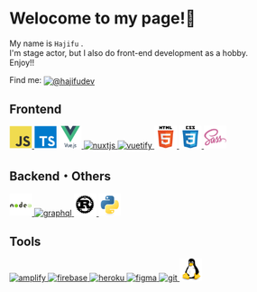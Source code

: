 # Welocome to my page!🚀
My name is `Hajifu` .  
I'm stage actor, but I also do front-end development as a hobby.  
Enjoy!!  

<p align="left">
  Find me: 
<a href="https://twitter.com/@hajifudev" target="blank"><img align="center" src="https://raw.githubusercontent.com/rahuldkjain/github-profile-readme-generator/master/src/images/icons/Social/twitter.svg" alt="@hajifudev" height="30" width="40" /></a>
</p>

## Frontend
<p align="left">
    <a href="https://developer.mozilla.org/en-US/docs/Web/JavaScript" target="_blank"> <img src="https://raw.githubusercontent.com/devicons/devicon/master/icons/javascript/javascript-original.svg" alt="javascript" title="javascript" width="40" height="40"/> </a>
    <a href="https://www.typescriptlang.org/" target="_blank"> <img src="https://raw.githubusercontent.com/devicons/devicon/master/icons/typescript/typescript-original.svg" alt="typescript" title="typescript" width="40" height="40"/></a>
    <a href="https://vuejs.org/" target="_blank"> <img src="https://raw.githubusercontent.com/devicons/devicon/master/icons/vuejs/vuejs-original-wordmark.svg" alt="vuejs" title="vuejs" width="40" height="40"/> </a>
    <a href="https://nuxtjs.org/" target="_blank"> <img src="https://www.vectorlogo.zone/logos/nuxtjs/nuxtjs-icon.svg" alt="nuxtjs" title="nuxtjs" width="40" height="40"/> </a>
      <a href="https://vuetifyjs.com/en/" target="_blank"> <img src="https://bestofjs.org/logos/vuetify.svg" alt="vuetify" title="vuetify" width="40" height="40"/> </a>
      <a href="https://www.w3.org/html/" target="_blank"> <img src="https://raw.githubusercontent.com/devicons/devicon/master/icons/html5/html5-original-wordmark.svg" alt="html5" title="html5" width="40" height="40"/> </a>
      <a href="https://www.w3schools.com/css/" target="_blank"> <img src="https://raw.githubusercontent.com/devicons/devicon/master/icons/css3/css3-original-wordmark.svg" alt="css3" title="css3" width="40" height="40"/> </a>
  <a href="https://sass-lang.com" target="_blank"> <img src="https://raw.githubusercontent.com/devicons/devicon/master/icons/sass/sass-original.svg" alt="sass" title="sass" width="40" height="40"/> </a>
 </p>
 
## Backend・Others

<p aign="left">
    <a href="https://nodejs.org" target="_blank"> <img src="https://raw.githubusercontent.com/devicons/devicon/master/icons/nodejs/nodejs-original-wordmark.svg" alt="nodejs" title="nodejs" width="40" height="40"/> </a>
    <a href="https://graphql.org" target="_blank"> <img src="https://www.vectorlogo.zone/logos/graphql/graphql-icon.svg" alt="graphql" title="graphql" width="40" height="40"/> </a>
    <a href="https://www.rust-lang.org" target="_blank"> <img src="https://raw.githubusercontent.com/devicons/devicon/master/icons/rust/rust-plain.svg" alt="rust" title="rust" width="40" height="40"/> </a>
    <a href="https://www.python.org" target="_blank"> <img src="https://raw.githubusercontent.com/devicons/devicon/master/icons/python/python-original.svg" alt="python" title="python" width="40" height="40"/> </a>
</p>

## Tools

<p align="left">
  <a href="https://aws.amazon.com/amplify/" target="_blank"> <img src="https://docs.amplify.aws/assets/logo-dark.svg" alt="amplify" title="amplify" width="40" height="40"/> </a>
  <a href="https://firebase.google.com/" target="_blank"> <img src="https://www.vectorlogo.zone/logos/firebase/firebase-icon.svg" alt="firebase" title="firebase" width="40" height="40"/> </a>
  <a href="https://heroku.com" target="_blank"> <img src="https://www.vectorlogo.zone/logos/heroku/heroku-icon.svg" alt="heroku" title="heroku" width="40" height="40"/> </a>
  <a href="https://www.figma.com/" target="_blank"> <img src="https://www.vectorlogo.zone/logos/figma/figma-icon.svg" alt="figma" title="figma" width="40" height="40"/> </a>
  <a href="https://git-scm.com/" target="_blank"> <img src="https://www.vectorlogo.zone/logos/git-scm/git-scm-icon.svg" alt="git" title="git" width="40" height="40"/> </a>
  <a href="https://www.linux.org/" target="_blank"> <img src="https://raw.githubusercontent.com/devicons/devicon/master/icons/linux/linux-original.svg" alt="linux" title="linux" width="40" height="40"/> </a>
</p>
